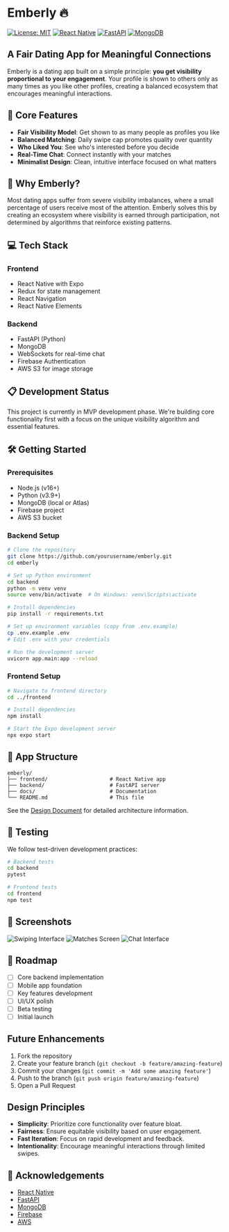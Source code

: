 # Emberly 🔥

[![License: MIT](https://img.shields.io/badge/License-MIT-yellow.svg)](https://opensource.org/licenses/MIT)
[![React Native](https://img.shields.io/badge/React%20Native-v0.71.8-blue.svg)](https://reactnative.dev/)
[![FastAPI](https://img.shields.io/badge/FastAPI-0.95.1-green.svg)](https://fastapi.tiangolo.com/)
[![MongoDB](https://img.shields.io/badge/MongoDB-5.0-green.svg)](https://www.mongodb.com/)

## A Fair Dating App for Meaningful Connections

Emberly is a dating app built on a simple principle: **you get visibility proportional to your engagement**. Your profile is shown to others only as many times as you like other profiles, creating a balanced ecosystem that encourages meaningful interactions.

<!--- ![Emberly App Banner](docs/assets/banner_placeholder.png) -->

## 🌟 Core Features

- **Fair Visibility Model**: Get shown to as many people as profiles you like
- **Balanced Matching**: Daily swipe cap promotes quality over quantity
- **Who Liked You**: See who's interested before you decide
- **Real-Time Chat**: Connect instantly with your matches
- **Minimalist Design**: Clean, intuitive interface focused on what matters

## 🚀 Why Emberly?

Most dating apps suffer from severe visibility imbalances, where a small percentage of users receive most of the attention. Emberly solves this by creating an ecosystem where visibility is earned through participation, not determined by algorithms that reinforce existing patterns.

## 💻 Tech Stack

### Frontend
- React Native with Expo
- Redux for state management
- React Navigation
- React Native Elements

### Backend
- FastAPI (Python)
- MongoDB
- WebSockets for real-time chat
- Firebase Authentication
- AWS S3 for image storage

## 📋 Development Status

This project is currently in MVP development phase. We're building core functionality first with a focus on the unique visibility algorithm and essential features.

## 🛠️ Getting Started

### Prerequisites
- Node.js (v16+)
- Python (v3.9+)
- MongoDB (local or Atlas)
- Firebase project
- AWS S3 bucket

### Backend Setup

```bash
# Clone the repository
git clone https://github.com/yourusername/emberly.git
cd emberly

# Set up Python environment
cd backend
python -m venv venv
source venv/bin/activate  # On Windows: venv\Scripts\activate

# Install dependencies
pip install -r requirements.txt

# Set up environment variables (copy from .env.example)
cp .env.example .env
# Edit .env with your credentials

# Run the development server
uvicorn app.main:app --reload
```

### Frontend Setup

```bash
# Navigate to frontend directory
cd ../frontend

# Install dependencies
npm install

# Start the Expo development server
npx expo start
```

## 📱 App Structure

```
emberly/
├── frontend/                    # React Native app
├── backend/                     # FastAPI server
├── docs/                        # Documentation
└── README.md                    # This file
```

See the [Design Document](docs/DesignDoc.md) for detailed architecture information.

## 🧪 Testing

We follow test-driven development practices:

```bash
# Backend tests
cd backend
pytest

# Frontend tests
cd frontend
npm test
```

## 📸 Screenshots

![Swiping Interface](docs/assets/screenshot1_placeholder.png)
![Matches Screen](docs/assets/screenshot2_placeholder.png)
![Chat Interface](docs/assets/screenshot3_placeholder.png)

## 🔮 Roadmap

- [ ] Core backend implementation
- [ ] Mobile app foundation
- [ ] Key features development
- [ ] UI/UX polish
- [ ] Beta testing
- [ ] Initial launch

## Future Enhancements

1. Fork the repository
2. Create your feature branch (`git checkout -b feature/amazing-feature`)
3. Commit your changes (`git commit -m 'Add some amazing feature'`)
4. Push to the branch (`git push origin feature/amazing-feature`)
5. Open a Pull Request

## Design Principles

- **Simplicity**: Prioritize core functionality over feature bloat.
- **Fairness**: Ensure equitable visibility based on user engagement.
- **Fast Iteration**: Focus on rapid development and feedback.
- **Intentionality**: Encourage meaningful interactions through limited swipes.

## 🙏 Acknowledgements

- [React Native](https://reactnative.dev/)
- [FastAPI](https://fastapi.tiangolo.com/)
- [MongoDB](https://www.mongodb.com/)
- [Firebase](https://firebase.google.com/)
- [AWS](https://aws.amazon.com/)
